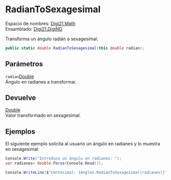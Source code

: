 # RadianToSexagesimal

Espacio de nombres: [Digi21.Math](../../)  
Ensamblado: [Digi21.DigiNG](../../../)

Transforma un ángulo radián a sexagesimal.

```csharp
public static double RadianToSexagesimal(this double radian);
```

## Parámetros

`radian`[Double](https://docs.microsoft.com/en-us/dotnet/api/system.double?view=net-5.0)  
Ángulo en radianes a transformar.

## Devuelve

[Double](https://docs.microsoft.com/en-us/dotnet/api/system.double?view=net-5.0)  
Valor transformado en sexagesimal.

## Ejemplos

El siguiente ejemplo solicita al usuario un ángulo en radianes y lo muestra en sexagesimal:

```csharp
Console.Write("Introduce un ángulo en radianes: ");
var radianes= double.Parse(Console.Read());

Console.WriteLine($"Centesimal: {Angles.RadianToSexagesimal(radianes)}");
```

